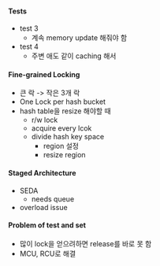 #### Tests

* test 3
    * 계속 memory update 해줘야 함
* test 4
    * 주변 애도 같이 caching 해서
    
#### Fine-grained Locking

* 큰 락 -> 작은 3개 락
* One Lock per hash bucket
* hash table을 resize 해야할 때
    * r/w lock
    * acquire every lcok
    * divide hash key space
        * region 설정
        * resize region

#### Staged Architecture

* SEDA
    * needs queue
* overload issue

#### Problem of test and set

* 많이 lock을 얻으려하면 release를 바로 못 함
* MCU, RCU로 해결